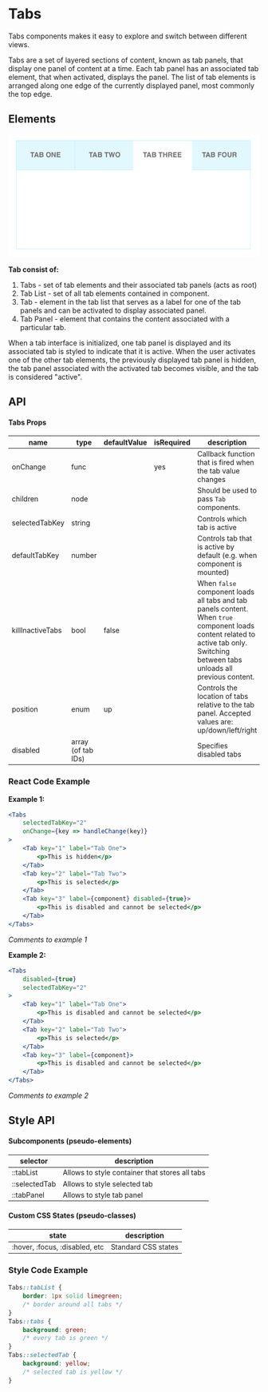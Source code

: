 # Tabs

Tabs components makes it easy to explore and switch between different views.

Tabs are a set of layered sections of content, known as tab panels, that display one panel of content at a time. Each tab panel has an associated tab element, that when activated, displays the panel. The list of tab elements is arranged along one edge of the currently displayed panel, most commonly the top edge.

## Elements

![elements](./assets/elements.png)

**Tab consist of:**

1. Tabs - set of tab elements and their associated tab panels (acts as root)
2. Tab List - set of all tab elements contained in component.
3. Tab - element in the tab list that serves as a label for one of the tab panels and can be activated to display associated panel.
4. Tab Panel - element that contains the content associated with a particular tab.

When a tab interface is initialized, one tab panel is displayed and its associated tab is styled to indicate that it is active. When the user activates one of the other tab elements, the previously displayed tab panel is hidden, the tab panel associated with the activated tab becomes visible, and the tab is considered "active".

## API

#### Tabs Props

| name             | type               | defaultValue | isRequired | description                              |
| ---------------- | ------------------ | ------------ | ---------- | ---------------------------------------- |
| onChange         | func               |              | yes        | Callback function that is fired when the tab value changes |
| children         | node               |              |            | Should be used to pass `Tab` components. |
| selectedTabKey   | string             |              |            | Controls which tab is active             |
| defaultTabKey    | number             |              |            | Controls tab that is active by default (e.g. when component is mounted) |
| killInactiveTabs | bool               | false        |            | When `false` component loads all tabs and tab panels content. When `true` component loads content related to active tab only. Switching between tabs unloads all previous content. |
| position         | enum               | up           |            | Controls the location of tabs relative to the tab panel. Accepted values are: up/down/left/right |
| disabled         | array (of tab IDs) |              |            | Specifies disabled tabs                  |



### React Code Example

**Example 1:**

```jsx
<Tabs
    selectedTabKey="2"
    onChange={key => handleChange(key)}
>
    <Tab key="1" label="Tab One">
        <p>This is hidden</p>
    </Tab>
    <Tab key="2" label="Tab Two">
        <p>This is selected</p>
    </Tab>
    <Tab key="3" label={component} disabled={true}>
        <p>This is disabled and cannot be selected</p>
    </Tab>
</Tabs>
```

*Comments to example 1*


**Example 2:**

```jsx
<Tabs
    disabled={true}
    selectedTabKey="2"
>
    <Tab key="1" label="Tab One">
        <p>This is disabled and cannot be selected</p>
    </Tab>
    <Tab key="2" label="Tab Two">
        <p>This is selected</p>
    </Tab>
    <Tab key="3" label={component}>
        <p>This is disabled and cannot be selected</p>
    </Tab>
</Tabs>
```

*Comments to example 2*



## Style API

#### Subcomponents (pseudo-elements)

| selector      | description                              |
| ------------- | ---------------------------------------- |
| ::tabList     | Allows to style container that stores all tabs |
| ::selectedTab | Allows to style selected tab             |
| ::tabPanel    | Allows to style tab panel                |

#### Custom CSS States (pseudo-classes)

| state                          | description         |
| ------------------------------ | ------------------- |
| :hover, :focus, :disabled, etc | Standard CSS states |



### Style Code Example

```css
Tabs::tabList {
    border: 1px solid limegreen;
    /* border around all tabs */
}
Tabs::tabs {
    background: green;
    /* every tab is green */
}
Tabs::selectedTab {
    background: yellow;
    /* selected tab is yellow */
}
```
